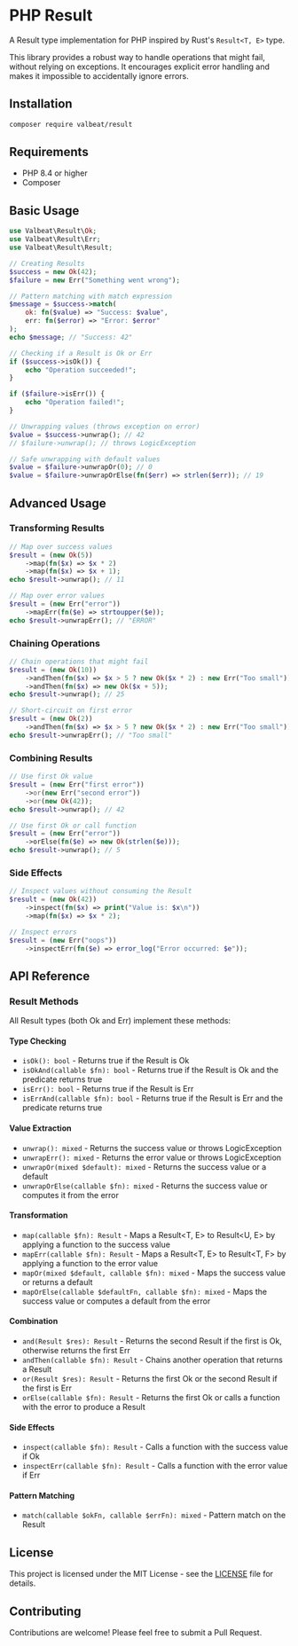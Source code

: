 # PHP Result

A Result type implementation for PHP inspired by Rust's `Result<T, E>` type.

This library provides a robust way to handle operations that might fail, without relying on exceptions. It encourages explicit error handling and makes it impossible to accidentally ignore errors.

## Installation

```bash
composer require valbeat/result
```

## Requirements

- PHP 8.4 or higher
- Composer

## Basic Usage

```php
use Valbeat\Result\Ok;
use Valbeat\Result\Err;
use Valbeat\Result\Result;

// Creating Results
$success = new Ok(42);
$failure = new Err("Something went wrong");

// Pattern matching with match expression
$message = $success->match(
    ok: fn($value) => "Success: $value",
    err: fn($error) => "Error: $error"
);
echo $message; // "Success: 42"

// Checking if a Result is Ok or Err
if ($success->isOk()) {
    echo "Operation succeeded!";
}

if ($failure->isErr()) {
    echo "Operation failed!";
}

// Unwrapping values (throws exception on error)
$value = $success->unwrap(); // 42
// $failure->unwrap(); // throws LogicException

// Safe unwrapping with default values
$value = $failure->unwrapOr(0); // 0
$value = $failure->unwrapOrElse(fn($err) => strlen($err)); // 19
```

## Advanced Usage

### Transforming Results

```php
// Map over success values
$result = (new Ok(5))
    ->map(fn($x) => $x * 2)
    ->map(fn($x) => $x + 1);
echo $result->unwrap(); // 11

// Map over error values
$result = (new Err("error"))
    ->mapErr(fn($e) => strtoupper($e));
echo $result->unwrapErr(); // "ERROR"
```

### Chaining Operations

```php
// Chain operations that might fail
$result = (new Ok(10))
    ->andThen(fn($x) => $x > 5 ? new Ok($x * 2) : new Err("Too small"))
    ->andThen(fn($x) => new Ok($x + 5));
echo $result->unwrap(); // 25

// Short-circuit on first error
$result = (new Ok(2))
    ->andThen(fn($x) => $x > 5 ? new Ok($x * 2) : new Err("Too small"));
echo $result->unwrapErr(); // "Too small"
```

### Combining Results

```php
// Use first Ok value
$result = (new Err("first error"))
    ->or(new Err("second error"))
    ->or(new Ok(42));
echo $result->unwrap(); // 42

// Use first Ok or call function
$result = (new Err("error"))
    ->orElse(fn($e) => new Ok(strlen($e)));
echo $result->unwrap(); // 5
```

### Side Effects

```php
// Inspect values without consuming the Result
$result = (new Ok(42))
    ->inspect(fn($x) => print("Value is: $x\n"))
    ->map(fn($x) => $x * 2);

// Inspect errors
$result = (new Err("oops"))
    ->inspectErr(fn($e) => error_log("Error occurred: $e"));
```

## API Reference

### Result Methods

All Result types (both Ok and Err) implement these methods:

#### Type Checking
- `isOk(): bool` - Returns true if the Result is Ok
- `isOkAnd(callable $fn): bool` - Returns true if the Result is Ok and the predicate returns true
- `isErr(): bool` - Returns true if the Result is Err
- `isErrAnd(callable $fn): bool` - Returns true if the Result is Err and the predicate returns true

#### Value Extraction
- `unwrap(): mixed` - Returns the success value or throws LogicException
- `unwrapErr(): mixed` - Returns the error value or throws LogicException
- `unwrapOr(mixed $default): mixed` - Returns the success value or a default
- `unwrapOrElse(callable $fn): mixed` - Returns the success value or computes it from the error

#### Transformation
- `map(callable $fn): Result` - Maps a Result<T, E> to Result<U, E> by applying a function to the success value
- `mapErr(callable $fn): Result` - Maps a Result<T, E> to Result<T, F> by applying a function to the error value
- `mapOr(mixed $default, callable $fn): mixed` - Maps the success value or returns a default
- `mapOrElse(callable $defaultFn, callable $fn): mixed` - Maps the success value or computes a default from the error

#### Combination
- `and(Result $res): Result` - Returns the second Result if the first is Ok, otherwise returns the first Err
- `andThen(callable $fn): Result` - Chains another operation that returns a Result
- `or(Result $res): Result` - Returns the first Ok or the second Result if the first is Err
- `orElse(callable $fn): Result` - Returns the first Ok or calls a function with the error to produce a Result

#### Side Effects
- `inspect(callable $fn): Result` - Calls a function with the success value if Ok
- `inspectErr(callable $fn): Result` - Calls a function with the error value if Err

#### Pattern Matching
- `match(callable $okFn, callable $errFn): mixed` - Pattern match on the Result

## License

This project is licensed under the MIT License - see the [LICENSE](LICENSE) file for details.

## Contributing

Contributions are welcome! Please feel free to submit a Pull Request.